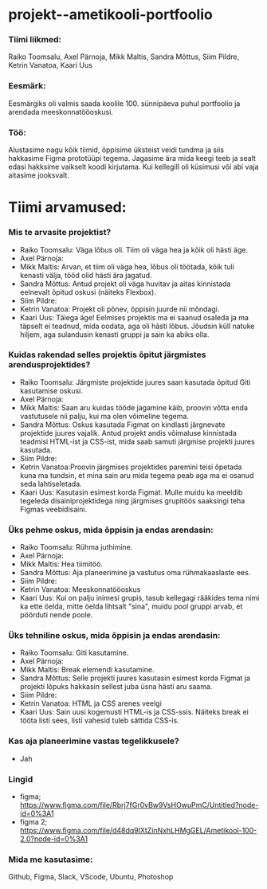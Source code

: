 # projekt--ametikooli-portfoolio

### Tiimi liikmed:
Raiko Toomsalu, Axel Pärnoja, Mikk Maltis, Sandra Mõttus, Siim Pildre, Ketrin Vanatoa, Kaari Uus

### Eesmärk:
Eesmärgiks oli valmis saada koolile 100. sünnipäeva puhul portfoolio ja arendada meeskonnatööoskusi.

### Töö:
Alustasime nagu kõik tiimid, õppisime üksteist veidi tundma ja siis hakkasime Figma prototüüpi tegema. Jagasime ära mida keegi teeb ja sealt edasi hakksime vaikselt koodi kirjutama. Kui kellegill oli küsimusi või abi vaja aitasime jooksvalt.

# Tiimi arvamused:

### Mis te arvasite projektist?

- Raiko Toomsalu: Väga lõbus oli. Tiim oli väga hea ja kõik oli hästi äge.
- Axel Pärnoja:
- Mikk Maltis: Arvan, et tiim oli väga hea, lõbus oli töötada, kõik tuli kenasti välja, tööd olid hästi ära jagatud.
- Sandra Mõttus: Antud projekt oli väga huvitav ja aitas kinnistada eelnevalt õpitud oskusi (näiteks Flexbox).
- Siim Pildre:
- Ketrin Vanatoa: Projekt oli põnev, õppisin juurde nii mõndagi.
- Kaari Uus: Täiega äge! Eelmises projektis ma ei saanud osaleda ja ma täpselt ei teadnud, mida oodata, aga oli hästi lõbus. Jõudsin küll natuke hiljem, aga sulandusin kenasti gruppi ja sain ka abiks olla.

### Kuidas rakendad selles projektis õpitut järgmistes arendusprojektides?

- Raiko Toomsalu: Järgmiste projektide juures saan kasutada õpitud Giti kasutamise oskusi.
- Axel Pärnoja:
- Mikk Maltis: Saan aru kuidas tööde jagamine käib, proovin võtta enda vastutusele nii palju, kui ma olen võimeline tegema.
- Sandra Mõttus: Oskus kasutada Figmat on kindlasti järgnevate projektide juures vajalik.  Antud projekt andis võimaluse kinnistada teadmisi HTML-ist ja CSS-ist, mida saab samuti järgmise projekti juures kasutada.
- Siim Pildre:
- Ketrin Vanatoa:Proovin järgmises projektides paremini teisi õpetada kuna ma tundsin, et mina sain aru mida tegema peab aga ma ei osanud seda lahtiseletada.
- Kaari Uus: Kasutasin esimest korda Figmat. Mulle muidu ka meeldib tegeleda disainiprojektidega ning järgmises grupitöös saaksingi teha Figmas veebidisaini.

### Üks pehme oskus, mida õppisin ja endas arendasin:

- Raiko Toomsalu: Rühma juthimine.
- Axel Pärnoja:
- Mikk Maltis: Hea tiimitöö.
- Sandra Mõttus: Aja planeerimine ja vastutus oma rühmakaaslaste ees.
- Siim Pildre:
- Ketrin Vanatoa: Meeskonnatööoskus
- Kaari Uus: Kui on palju inimesi grupis, tasub kellegagi rääkides tema nimi ka ette öelda, mitte öelda lihtsalt "sina", muidu pool gruppi arvab, et pöörduti nende poole.

### Üks tehniline oskus, mida õppisin ja endas arendasin:

- Raiko Toomsalu: Giti kasutamine.
- Axel Pärnoja:
- Mikk Maltis: Break elemendi kasutamine.
- Sandra Mõttus: Selle projekti juures kasutasin esimest korda Figmat ja projekti lõpuks hakkasin sellest juba üsna hästi aru saama.
- Siim Pildre:
- Ketrin Vanatoa: HTML ja CSS arenes veelgi
- Kaari Uus: Sain uusi kogemusti HTML-is ja CSS-ssis. Näiteks break ei tööta listi sees, listi vahesid tuleb sättida CSS-is.

### Kas aja planeerimine vastas tegelikkusele?
- Jah

### Lingid
- figma; https://www.figma.com/file/Rbrj7fGr0vBw9VsHOwuPmC/Untitled?node-id=0%3A1
- figma 2; https://www.figma.com/file/d48dq9IXtZinNxhLHMgGEL/Ametikool-100-2.0?node-id=0%3A1

### Mida me kasutasime:

Github, Figma, Slack, VScode, Ubuntu, Photoshop
